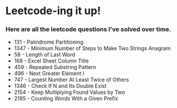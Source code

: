 # Leetcode-ing it up!
### Here are all the leetcode questions I've solved over time.
- 131 - Palindrome Partitioning
- 1347 - Minimum Number of Steps to Make Two Strings Anagram 
- 58 - Length of Last Word
- 168 - Excel Sheet Column Title
- 459 - Repeated Substring Pattern
- 496 - Next Greater Element I
- 747 - Largest Number At Least Twice of Others
- 1346 - Check If N and Its Double Exist
- 2154 - Keep Multiplying Found Values by Two
- 2185 - Counting Words With a Given Prefix

